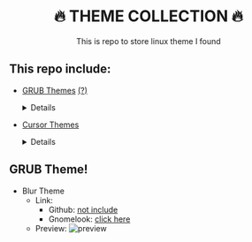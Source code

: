 <h1 align=center> 🔥 THEME COLLECTION 🔥 </h1>
<p align=center> This is repo to store linux theme I found </p>

## This repo include:

 - [GRUB Themes](#grub) [(?)](https://wikipedia.org/wiki/GNU_GRUB)
    <details>

    - [Theme 1 (blur)](#theme1)
    - [Theme 2 (monetery inspired)](#theme2)
    - [Theme 3 (sleek)](#theme3)
    - [Theme 4(xenlism arch)](theme3)

    </details>

 - [Cursor Themes](#cursor)
    <details>

    - [Theme 1 (Oreo)](#theme1)
    - [Theme 2 (Night Diamond)](#theme2)
    - [Theme 3 (sleek)](#theme3)
    - [Theme 4(xenlism arch)](theme3)

    </details>

<a id="grub"></a>

## GRUB Theme!

<a id="theme1"></a>
 - Blur Theme
    - Link:
        - Github: [not include]()
        - Gnomelook: [click here](https://www.gnome-look.org/p/1220920)
    - Preview:
        ![preview](imagesrc=https://cdn.pling.com/img/7/c/1/7/d1909f1aae0586022a55c1ccd166c76e4e8c.png)

<a id="cursor"></a>
